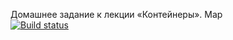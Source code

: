 Домашнее задание к лекции «Контейнеры». Map  
[![Build status](https://ci.appveyor.com/api/projects/status/py9i8oj93ex83617?svg=true)](https://ci.appveyor.com/project/EkaterinaAkhmetzyanova/ajs-hw-3-2-containers-map)
